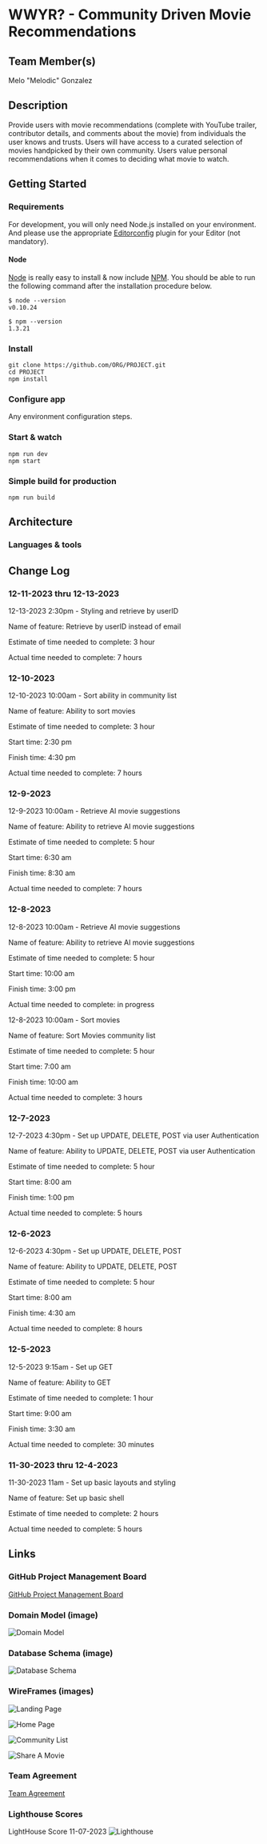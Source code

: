 # WWYR? - Community Driven Movie Recommendations

## Team Member(s)

Melo "Melodic" Gonzalez

## Description

Provide users with movie recommendations (complete with YouTube trailer, contributor details, and comments about the movie) from individuals the user knows and trusts. Users will have access to a curated selection of movies handpicked by their own community. Users value personal recommendations when it comes to deciding what movie to watch.

## Getting Started

### Requirements

For development, you will only need Node.js installed on your environment.
And please use the appropriate [Editorconfig](http://editorconfig.org/) plugin for your Editor (not mandatory).

#### Node

[Node](http://nodejs.org/) is really easy to install & now include [NPM](https://npmjs.org/).
You should be able to run the following command after the installation procedure
below.

    $ node --version
    v0.10.24

    $ npm --version
    1.3.21

### Install

    git clone https://github.com/ORG/PROJECT.git
    cd PROJECT
    npm install

### Configure app

Any environment configuration steps.

### Start & watch

    npm run dev
    npm start

### Simple build for production

    npm run build

## Architecture

### Languages & tools

## Change Log

### 12-11-2023 thru 12-13-2023

12-13-2023 2:30pm - Styling and retrieve by userID

Name of feature: Retrieve by userID instead of email

Estimate of time needed to complete: 3 hour

Actual time needed to complete: 7 hours

### 12-10-2023

12-10-2023 10:00am - Sort ability in community list

Name of feature: Ability to sort movies

Estimate of time needed to complete: 3 hour

Start time: 2:30 pm

Finish time: 4:30 pm

Actual time needed to complete: 7 hours

### 12-9-2023

12-9-2023 10:00am - Retrieve AI movie suggestions

Name of feature: Ability to retrieve AI movie suggestions

Estimate of time needed to complete: 5 hour

Start time: 6:30 am

Finish time: 8:30 am

Actual time needed to complete: 7 hours

### 12-8-2023

12-8-2023 10:00am - Retrieve AI movie suggestions

Name of feature: Ability to retrieve AI movie suggestions

Estimate of time needed to complete: 5 hour

Start time: 10:00 am

Finish time: 3:00 pm

Actual time needed to complete:  in progress

12-8-2023 10:00am - Sort movies

Name of feature: Sort Movies community list

Estimate of time needed to complete: 5 hour

Start time: 7:00 am

Finish time: 10:00 am

Actual time needed to complete: 3 hours

### 12-7-2023

12-7-2023 4:30pm - Set up UPDATE, DELETE, POST via user Authentication

Name of feature: Ability to UPDATE, DELETE, POST via user Authentication

Estimate of time needed to complete: 5 hour

Start time: 8:00 am

Finish time: 1:00 pm

Actual time needed to complete: 5 hours

### 12-6-2023

12-6-2023 4:30pm - Set up UPDATE, DELETE, POST

Name of feature: Ability to UPDATE, DELETE, POST

Estimate of time needed to complete: 5 hour

Start time: 8:00 am

Finish time: 4:30 am

Actual time needed to complete: 8 hours

### 12-5-2023

12-5-2023 9:15am - Set up GET

Name of feature: Ability to GET

Estimate of time needed to complete: 1 hour

Start time: 9:00 am

Finish time: 3:30 am

Actual time needed to complete: 30 minutes

### 11-30-2023 thru 12-4-2023

11-30-2023 11am - Set up basic layouts and styling

Name of feature: Set up basic shell

Estimate of time needed to complete: 2 hours

Actual time needed to complete: 5 hours

## Links

### GitHub Project Management Board

[GitHub Project Management Board](https://github.com/orgs/WWYR-Community-Movie-Recommendations/projects/2/views/1)  

### Domain Model (image)

![Domain Model](img/DomainModel.png)

### Database Schema (image)

![Database Schema](img/DatabaseSchema.png)

### WireFrames (images)

![Landing Page](img/LandingPage.png)  

![Home Page](img/HomePage.png)  

![Community List](img/CommunityList.png)  

![Share A Movie](img/ShareAMovieModal.png)

### Team Agreement

[Team Agreement](TeamAgreement.md)

### Lighthouse Scores

LightHouse Score 11-07-2023 ![Lighthouse](img/LightHouseWWYR.png)
